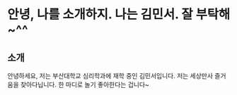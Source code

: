 # 안녕, 나를 소개하지. 나는 김민서. 잘 부탁해~^^
## 소개
안녕하세요, 저는 부산대학교 심리학과에 재학 중인 김민서입니다. 저는 세상만사 즐거움을 찾아다닙니다. 한 마디로 놀기 좋아한다는 겁니다~
